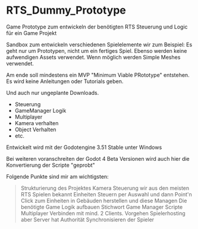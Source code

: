 # RTS_Dummy_Prototype
Game Prototype zum entwickeln der benötigten RTS Steuerung und Logic für ein Game Projekt


Sandbox zum entwickeln verschiedenen Spielelemente wir zum Beispiel:
Es geht nur um Prototypen, nicht um ein fertiges Spiel. 
Ebenso werden keine aufwendigen Assets verwendet. Wenn möglich werden Simple Meshes verwendet.

Am ende soll mindestens ein MVP "Minimum Viable PRototype" entstehen.
Es wird keine Anleitungen oder Tutorials geben.

Und auch nur ungeplante Downloads.


- Steuerung
- GameManager Logik
- Multiplayer
- Kamera verhalten
- Object Verhalten
- etc.


Entwickelt wird mit der Godotengine 3.51 Stable unter Windows

Bei weiteren voranschreiten der Godot 4 Beta Versionen wird auch hier die Konvertierung der Scripte "geprobt"

Folgende Punkte sind mir am wichtigsten:
> Strukturierung des Projektes
> Kamera Steuerung wir aus den meisten RTS Spielen bekannt
> Einheiten Steuern per Auswahl und dann Point'n Click zum 
> Einheiten in Gebäuden herstellen und diese Managen
> Die benötigte Game Logik aufbauen Stichwort Game Manager Scripte
> Multiplayer Verbinden mit mind. 2 Clients. Vorgehen Spielerhosting aber Server hat Authorität
  > Synchronisieren der Spieler
